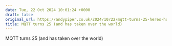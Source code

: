 ```yaml
---
date: Tue, 22 Oct 2024 10:01:24 +0000
draft: false
original_url: https://andypiper.co.uk/2024/10/22/mqtt-turns-25-heres-how-it-has-endured/
title: MQTT turns 25 (and has taken over the world)
---
```


MQTT turns 25 (and has taken over the world)